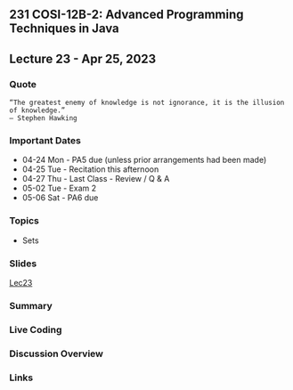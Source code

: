 ## 231 COSI-12B-2: Advanced Programming Techniques in Java

## Lecture 23 - Apr 25, 2023

### Quote

```text
“The greatest enemy of knowledge is not ignorance, it is the illusion of knowledge.”
— Stephen Hawking
```

### Important Dates
* 04-24 Mon - PA5 due (unless prior arrangements had been made)
* 04-25 Tue - Recitation this afternoon
* 04-27 Thu - Last Class - Review / Q & A
* 05-02 Tue - Exam 2
* 05-06 Sat - PA6 due

### Topics
* Sets

### Slides
[Lec23](Lec23.pdf)

### Summary

### Live Coding

### Discussion Overview

### Links

